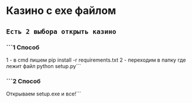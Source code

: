 # Казино с exe файлом

## ```Есть 2 выбора открыть казино```
### ```1 Способ
1 - в cmd пишем pip install -r requirements.txt
2 - переходим в папку где лежит файл python setup.py```
### ```2 Способ
Открываем setup.exe и все!```
